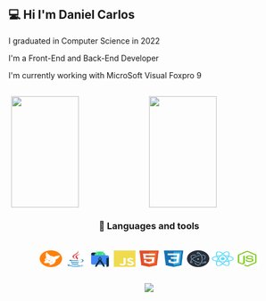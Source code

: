 ## 💻 Hi I'm Daniel Carlos 

I graduated in Computer Science in 2022

I'm a Front-End and Back-End Developer

I'm currently working with MicroSoft Visual Foxpro 9

##
<div style="display:flex; flex-direction: row; justify-content: center; align-items: center">
	<img height="200em" width="49%" src="https://github-readme-stats-one-bice.vercel.app/api?username=danielcarlos231&show_icons=true&theme=radical&include_all_commits=true&count_private=true&role=OWNER,ORGANIZATION_MEMBER,COLLABORATOR"/>
	<img height="200em" width="49%" src="https://github-readme-stats-one-bice.vercel.app/api/top-langs/?username=danielcarlos231&langs_count=10&layout=compact&theme=radical&role=OWNER,ORGANIZATION_MEMBER,COLLABORATOR"/>
</div>
	  
<div align="center"> 
	<h3>🧰 Languages and tools</h3>	
	<div align="center" style="display: inline_block"><br>
	  <img align="center" alt="Daniel-FoxPro" height="30" width="40" src="https://github.com/DanielCarlos231/DanielCarlos231/blob/main/Icons/FoxPro.svg">
	  <img align="center" alt="Daniel-Java" height="30" width="40" src="https://github.com/DanielCarlos231/DanielCarlos231/blob/main/Icons/java-original.svg">
	  <img align="center" alt="Daniel-androidstudio" height="30" width="40" src="https://github.com/DanielCarlos231/DanielCarlos231/blob/main/Icons/androidstudio-original.svg"> 
	  <img align="center" alt="Daniel-JavaScript" height="30" width="40" src="https://github.com/DanielCarlos231/DanielCarlos231/blob/main/Icons/javascript.svg">
	  <img align="center" alt="Daniel-HTML5" height="30" width="40" src="https://github.com/DanielCarlos231/DanielCarlos231/blob/main/Icons/html5.svg">
	  <img align="center" alt="Daniel-Css3" height="30" width="40" src="https://github.com/DanielCarlos231/DanielCarlos231/blob/main/Icons/css3-original.svg">
	<img align="center" alt="Daniel--Electron" height="30" width="40" src="https://github.com/DanielCarlos231/DanielCarlos231/blob/main/Icons/electron.svg">  
	<img align="center" alt="Daniel-React-Native" height="30" width="40" src="https://github.com/DanielCarlos231/DanielCarlos231/blob/main/Icons/react-native.svg">
	  <img align="center" alt="Daniel-NodeJs" height="30" width="40" src="https://github.com/DanielCarlos231/DanielCarlos231/blob/main/Icons/nodeJs.svg">
	 </div>
</div>

<b></b>
##

<b></b>	
<!-- Visitor Caount --> 
<!-- style 01 -->   	   
<div align="center">
  <a href="https://visitorbadge.io/status?path=DanielCarlos231"><img src="https://api.visitorbadge.io/api/visitors?path=DanielCarlos231&label=Visitors%20Count&countColor=%23263759" /></a>  
</div>
	
<!---	  
style 02 
<div align="center">
  <h2>Visitor count</h2>
  <img src="https://profile-counter.glitch.me/DanielCarlos231/count.svg" />
</div>
--->  
